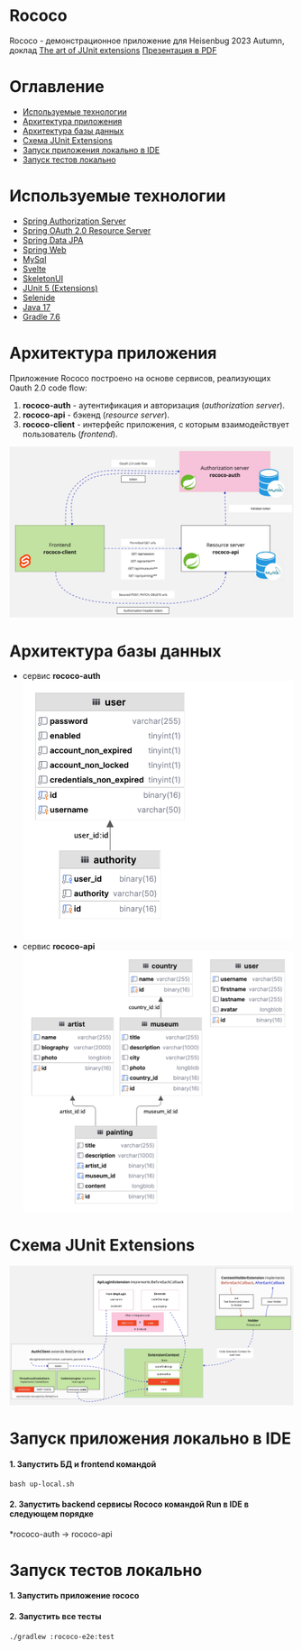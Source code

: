 # Rococo

Rococo - демонстрационное приложение для Heisenbug 2023 Autumn, доклад [The art of JUnit extensions](https://heisenbug.ru/talks/0ff39adbc2ff4e19b54a4bb5d8d2d766/)
[Презентация в PDF](static/HB_23_Autumn.pdf) 

# Оглавление
- [Используемые технологии](#используемые_технологии)
- [Архитектура приложения](#архитектура_приложения)
- [Архитектура базы данных](#архитектура_бд)
- [Схема JUnit Extensions](#схема_junit)
- [Запуск приложения локально в IDE](#запуск_приложения_в_ide)
- [Запуск тестов локально](#запуск_тестов_локально)

<a name="используемые_технологии"></a>
# Используемые технологии

- [Spring Authorization Server](https://spring.io/projects/spring-authorization-server)
- [Spring OAuth 2.0 Resource Server](https://docs.spring.io/spring-security/reference/servlet/oauth2/resource-server/index.html)
- [Spring Data JPA](https://spring.io/projects/spring-data-jpa)
- [Spring Web](https://docs.spring.io/spring-framework/docs/current/reference/html/web.html#spring-web)
- [MySql](https://www.mysql.com/)
- [Svelte](https://svelte.dev/)
- [SkeletonUI](https://www.skeleton.dev/)
- [JUnit 5 (Extensions)](https://junit.org/junit5/docs/current/user-guide/)
- [Selenide](https://selenide.org/)
- [Java 17](https://www.oracle.com/java/technologies/javase/jdk17-archive-downloads.html)
- [Gradle 7.6](https://docs.gradle.org/7.6/release-notes.html)

<a name="архитектура_приложения"></a>
# Архитектура приложения

Приложение Rococo построено на основе сервисов, реализующих Oauth 2.0 code flow:
1. **rococo-auth** - аутентификация и авторизация (*authorization server*).
2. **rococo-api** - бэкенд (*resource server*).
6. **rococo-client** - интерфейс приложения, с которым взаимодействует пользователь (*frontend*).

![Архитектура приложения](static/services.jpg)

<a name="архитектура_бд"></a>
# Архитектура базы данных
- сервис **rococo-auth**
  ![Архитектура бд rococo-auth](static/rococo-auth-db.png)
- сервис **rococo-api**
  ![Архитектура бд rococo-api](static/rococo-api-db.png)

<a name="схема_junit"></a>
# Схема JUnit Extensions
  ![Схема extensions](static/extensions.jpg)

<a name="запуск_приложения_в_ide"></a>
# Запуск приложения локально в IDE

#### 1. Запустить БД и frontend командой
```posh
bash up-local.sh
```
#### 2. Запустить backend сервисы Rococo командой Run в IDE в следующем порядке

*rococo-auth -> rococo-api

<a name="запуск_тестов_локально"></a>
# Запуск тестов локально

#### 1. Запустить приложение rococo

#### 2. Запустить все тесты 
```posh
./gradlew :rococo-e2e:test
```
